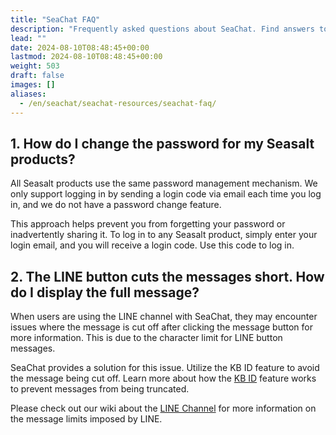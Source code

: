 ```yaml
---
title: "SeaChat FAQ"
description: "Frequently asked questions about SeaChat. Find answers to common queries about SeaChat's features, channels, and more."
lead: ""
date: 2024-08-10T08:48:45+00:00
lastmod: 2024-08-10T08:48:45+00:00
weight: 503
draft: false
images: []
aliases:
  - /en/seachat/seachat-resources/seachat-faq/
---
```


## 1. **How do I change the password for my Seasalt products?**

All Seasalt products use the same password management mechanism. We only support logging in by sending a login code via email each time you log in, and we do not have a password change feature.

This approach helps prevent you from forgetting your password or inadvertently sharing it. To log in to any Seasalt product, simply enter your login email, and you will receive a login code. Use this code to log in.

## 2. **The LINE button cuts the messages short. How do I display the full message?**

When users are using the LINE channel with SeaChat, they may encounter issues where the message is cut off after clicking the message button for more information. This is due to the character limit for LINE button messages.

SeaChat provides a solution for this issue. Utilize the KB ID feature to avoid the message being cut off. Learn more about how the [KB ID](https://wiki.seasalt.ai/en/seachat/manual/add-knowledge/webpage-link/#kb-ids) feature works to prevent messages from being truncated.

Please check out our wiki about the [LINE Channel](http://wiki.seasalt.ai/seachat/seachat-manual/04-channels/05-install-to-line/#limits-of-line-button-messages) for more information on the message limits imposed by LINE.
